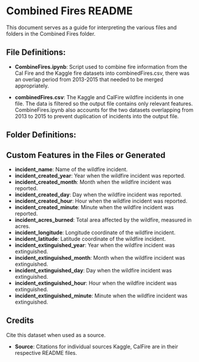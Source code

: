 # Combined Fires README

This document serves as a guide for interpreting the various files and folders in the Combined Fires folder.


## File Definitions:


- **CombineFires.ipynb**: Script used to combine fire information from the Cal Fire and the Kaggle fire datasets into combinedFires.csv, there was an overlap period from 2013-2015 that needed to be merged appropriately. 

- **combinedFires.csv**: The Kaggle and CalFire wildfire incidents in one file. The data is filtered so the output file contains only relevant features. CombineFires.ipynb also accounts for the two datasets overlapping from 2013 to 2015 to prevent duplication of incidents into the output file.


## Folder Definitions:


## Custom Features in the Files or Generated

- **incident_name**: Name of the wildfire incident.
- **incident_created_year**: Year when the wildfire incident was reported.
- **incident_created_month**: Month when the wildfire incident was reported.
- **incident_created_day**: Day when the wildfire incident was reported.
- **incident_created_hour**: Hour when the wildfire incident was reported.
- **incident_created_minute**: Minute when the wildfire incident was reported.
- **incident_acres_burned**: Total area affected by the wildfire, measured in acres.
- **incident_longitude**: Longitude coordinate of the wildfire incident.
- **incident_latitude**: Latitude coordinate of the wildfire incident.
- **incident_extinguished_year**: Year when the wildfire incident was extinguished.
- **incident_extinguished_month**: Month when the wildfire incident was extinguished.
- **incident_extinguished_day**: Day when the wildfire incident was extinguished.
- **incident_extinguished_hour**: Hour when the wildfire incident was extinguished.
- **incident_extinguished_minute**: Minute when the wildfire incident was extinguished.


## Credits

Cite this dataset when used as a source.

- **Source**: 
Citations for individual sources Kaggle, CalFire are in their respective README files.








